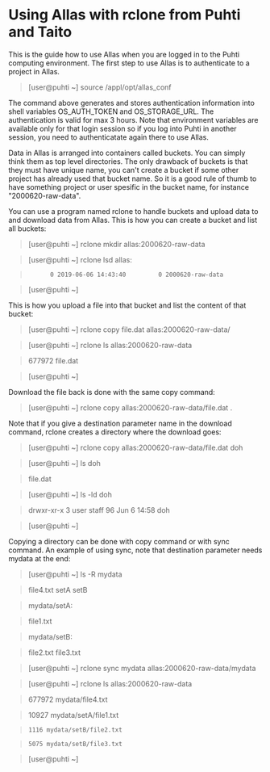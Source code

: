 # Using Allas with rclone from Puhti and Taito 

This is the guide how to use Allas when you are logged in to the Puhti computing environment. The first step to use Allas is to authenticate to a project in Allas.


>[user@puhti ~] source /appl/opt/allas_conf

The command above generates and stores authentication information into shell variables OS_AUTH_TOKEN and OS_STORAGE_URL. The authentication is valid for max 3 hours. Note that environment variables are available only for that login session so if you log into Puhti in another session, you need to authenticatate again there to use Allas.

Data in Allas is arranged into containers called buckets. You can simply think them as top level directories. The only drawback of buckets is that they must have unique name, you can't create a bucket if some other project has already used that bucket name. So it is a good rule of thumb to have something project or user spesific in the bucket name, for instance "2000620-raw-data".

You can use a program named rclone to handle buckets and upload data to and download data from Allas. This is how you can create a bucket and list all buckets:

>[user@puhti ~] rclone mkdir allas:2000620-raw-data

>[user@puhti ~] rclone lsd allas:

>           0 2019-06-06 14:43:40         0 2000620-raw-data

>[user@puhti ~] 

This is how you upload a file into that bucket and list the content of that bucket:

>[user@puhti ~] rclone copy file.dat allas:2000620-raw-data/

>[user@puhti ~] rclone ls allas:2000620-raw-data

>   677972 file.dat

>[user@puhti ~] 

Download the file back is done with the same copy command:

>[user@puhti ~] rclone copy allas:2000620-raw-data/file.dat .

Note that if you give a destination parameter name in the download command, rclone creates a directory where the download goes:

>[user@puhti ~] rclone copy allas:2000620-raw-data/file.dat doh

>[user@puhti ~] ls doh

>file.dat

>[user@puhti ~] ls -ld doh

>drwxr-xr-x  3 user  staff  96 Jun  6 14:58 doh

>[user@puhti ~] 

Copying a directory can be done with copy command or with sync command. An example of using sync, note that destination parameter needs mydata at the end:

>[user@puhti ~] ls -R mydata

>file4.txt       setA            setB

>

>mydata/setA:

>file1.txt

>

>mydata/setB:

>file2.txt       file3.txt

>[user@puhti ~] rclone sync mydata allas:2000620-raw-data/mydata

>[user@puhti ~] rclone ls allas:2000620-raw-data

>   677972 mydata/file4.txt

>    10927 mydata/setA/file1.txt

>     1116 mydata/setB/file2.txt

>     5075 mydata/setB/file3.txt

>[user@puhti ~] 

